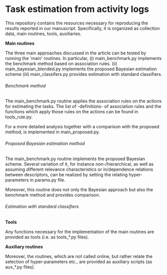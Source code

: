 # Task estimation from activity logs
This repository contains the resources necessary for reproducing the results reported in our manuscript. Specifically, it is organized as collection data, main routines, tools, auxiliaries.

**Main routines**

The three main approaches discussed in the article can be tested by running the  'main' routines. In particular, 
(i) main_benchmark.py implements the benchmark method based on association rules.
(ii) main_bayesian_blended.py implements the proposed Bayesian estimation scheme 
(iii) main_classifers.py provides estimation with standard classifiers. 


###### Benchmark method

The main_benchmark.py routine applies the association rules on the actions for  estimating the tasks. The list of -definitions- of association rules and the functions which apply those rules on the actions can be found in tools_rule.py. 

For a more detailed analysis together with a comparison with the proposed method, is implemented in main_proposed.py.

###### Proposed Bayesian estimation method
The main_benchmark.py routine implements the proposed Bayesian scheme. Several variation of it, for instance non-/hierarchical, as well as assuming different relevance characteristics or in/dependence relations between descriptors, can be realized by setting the relating hyper-parameters in params.py file. 

Moreover, this routine does not only the Bayesian approach but also the benchmark method and provides comparison. 

###### Estimation with standard classifiers


**Tools**

Any functions necessary for the implementation of the main routines are provided as tools (i.e. as tools_*.py files).


**Auxiliary routines**

Moreover, the routines, which are not called online, but rather relate the selection of hyper-parameters etc., are provided as auxiliary scripts (as aux_*.py files).


